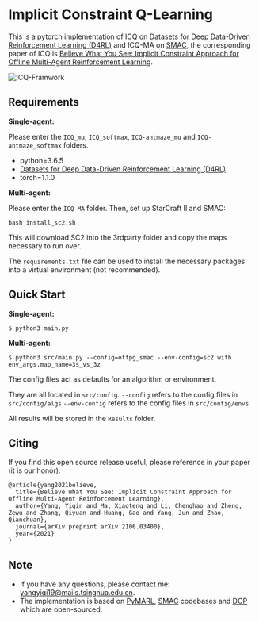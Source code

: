 # Implicit Constraint Q-Learning

This is a pytorch implementation of ICQ on [Datasets for Deep Data-Driven Reinforcement Learning (D4RL)](https://github.com/rail-berkeley/d4rl) and ICQ-MA on [SMAC](https://github.com/oxwhirl/smac), the corresponding paper of ICQ is [Believe What You See: Implicit Constraint Approach
for Offline Multi-Agent Reinforcement Learning](https://arxiv.org/abs/2106.03400).

![ICQ-Framwork]()

## Requirements
**Single-agent:**

Please enter the `ICQ_mu`, `ICQ_softmax`, `ICQ-antmaze_mu` and `ICQ-antmaze_softmax` folders.
- python=3.6.5
- [Datasets for Deep Data-Driven Reinforcement Learning (D4RL)](https://github.com/rail-berkeley/d4rl)
- torch=1.1.0

**Multi-agent:**

Please enter the `ICQ-MA` folder.
Then, set up StarCraft II and SMAC:
```shell
bash install_sc2.sh
```

This will download SC2 into the 3rdparty folder and copy the maps necessary to run over.

The `requirements.txt` file can be used to install the necessary packages into a virtual environment (not recommended).

## Quick Start
**Single-agent:**
```shell
$ python3 main.py
```
**Multi-agent:**
```shell
$ python3 src/main.py --config=offpg_smac --env-config=sc2 with env_args.map_name=3s_vs_3z
```
The config files act as defaults for an algorithm or environment. 

They are all located in `src/config`.
`--config` refers to the config files in `src/config/algs`
`--env-config` refers to the config files in `src/config/envs`

All results will be stored in the `Results` folder.

## Citing
If you find this open source release useful, please reference in your paper (it is our honor):
```
@article{yang2021believe,
  title={Believe What You See: Implicit Constraint Approach for Offline Multi-Agent Reinforcement Learning},
  author={Yang, Yiqin and Ma, Xiaoteng and Li, Chenghao and Zheng, Zewu and Zhang, Qiyuan and Huang, Gao and Yang, Jun and Zhao, Qianchuan},
  journal={arXiv preprint arXiv:2106.03400},
  year={2021}
}
```

## Note
+ If you have any questions, please contact me: yangyiqi19@mails.tsinghua.edu.cn. 
+ The implementation is based on [PyMARL](https://github.com/oxwhirl/pymarl), [SMAC](https://github.com/oxwhirl/smac) codebases and [DOP](https://github.com/TonghanWang/DOP) which are open-sourced.

